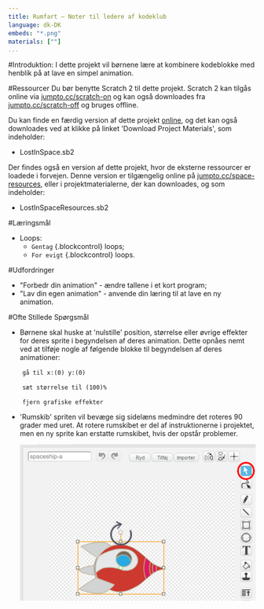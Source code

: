 ```yaml
---
title: Rumfart — Noter til ledere af kodeklub
language: dk-DK
embeds: "*.png"
materials: [""] 
...
```


#Introduktion:
I dette projekt vil børnene lære at kombinere kodeblokke med henblik på at lave en simpel animation.

#Ressourcer
Du bør benytte Scratch 2 til dette projekt. Scratch 2 kan tilgås online via [jumpto.cc/scratch-on](http://jumpto.cc/scratch-on) og kan også downloades fra  [jumpto.cc/scratch-off](http://jumpto.cc/scratch-off) og bruges offline.

Du kan finde en færdig version af dette projekt <a href="http://scratch.mit.edu/projects/26818098/#editor">online</a>, og det kan også downloades ved at klikke på linket 'Download Project Materials', som indeholder:  

+ LostInSpace.sb2

Der findes også en version af dette projekt, hvor de eksterne ressourcer er loadede i forvejen. Denne version er tilgængelig online på [jumpto.cc/space-resources](http://jumpto.cc/space-resources), eller i projektmaterialerne, der kan downloades, og som indeholder:

+ LostInSpaceResources.sb2 

#Læringsmål
+ Loops:
	+ `Gentag` {.blockcontrol} loops;
	+ `For evigt` {.blockcontrol} loops.

#Udfordringer
+ "Forbedr din animation" - ændre tallene i et kort program; 
+ "Lav din egen animation" - anvende din læring til at lave en ny animation.

#Ofte Stillede Spørgsmål
+ Børnene skal huske at 'nulstille' position, størrelse eller øvrige effekter for deres sprite i begyndelsen af deres animation. Dette opnåes nemt ved at tilføje nogle af følgende blokke til begyndelsen af deres animationer:

```blocks
	gå til x:(0) y:(0)
```

```blocks
	sæt størrelse til (100)%
```

```blocks
	fjern grafiske effekter
```

+ 'Rumskib' spriten vil bevæge sig sidelæns medmindre det roteres 90 grader med uret. At rotere rumskibet er del af instruktionerne i projektet, men en ny sprite kan erstatte rumskibet, hvis der opstår problemer.

	![screenshot](space-rotate.png)